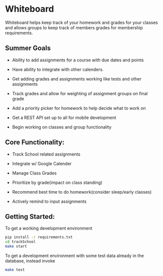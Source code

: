 Whiteboard
===

Whiteboard helps keep track of your homework and grades for your classes and allows groups to keep track of members grades for membership requirements.

Summer Goals
------------
- Ability to add assignments for a course with due dates and points

- Have ability to integrate with other calenders.

- Get adding grades and assignments working like tests and other assignments

- Track grades and allow for weighting of assignment groups on final grade

- Add a priority picker for homework to help decide what to work on

- Get a REST API set up to all for mobile development

- Begin working on classes and group functionality


Core Functionality:
-------------------
- Track School related assignments

- Integrate w/ Google Calender

- Manage Class Grades

- Prioritize by grade(impact on class standing)

- Recommend best time to do homework(consider sleep/early classes)

- Actively remind to input assignments


Getting Started:
----------------
To get a working development environment
```bash
pip install -r requirements.txt
cd trackSchool
make start
```

To get a development environment with some test data already in the database, instead invoke
```bash
make test
```
